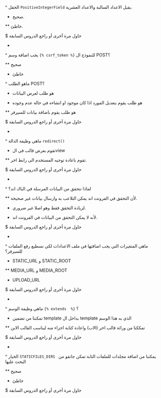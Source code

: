 ^ الحقل `PositiveIntegerField` يقبل الاعداد السالبة والاعداد العشرية.

* صحيح.

** خاطئ.

$ حاول مرة أخرى أو راجع الدروس السابقة

-

^ يجب اضافة وسم `{% csrf_token %}` للنموذج ال POST؟

** صحيح

* خاطئ

^ ماهو الطلب POST؟

* هو طلب لعرض البيانات

* هو طلب يقوم بتعديل المورد اذا كان موجود او انشاءه في حالة عدم وجوده

** هو طلب يقوم باضافة بيانات للسيرفر

$ حاول مرة أخرى أو راجع الدروس السابقة

-

^ ماهي وظيفة الدالة `redirect()`

* تقوم بعرض قالب في الview

** تقوم باعادة توجيه المستخدم الى رابط اخر.

$ حاول مرة أخرى أو راجع الدروس السابقة

-

^ لماذا نتحقق من البيانات المرسلة في الباك اند؟

** لأن التحقق في الفرونت اند يمكن التلاعب به وارسال بيانات غير صحيحة.

* لزيادة التحقق فقط وهو اصلا غير ضروري.

* لأنه لا يمكن التحقق من البيانات في الفرونت اند.

$ حاول مرة أخرى أو راجع الدروس السابقة

-

^ ماهي المتغيرات التي يجب اضافتها في ملف الاعدادات لكي نسطيع رفع الملفات للسيرفر؟

* STATIC_URL و STATIC_ROOT

** MEDIA_URL و MEDIA_ROOT

* UPLOAD_URL

$ حاول مرة أخرى أو راجع الدروس السابقة

-

^ ماهي وظيفة الوسم `{% extends  %}` ؟

* تمكننا من تضمين template بداخل ال template الذي به هذا الوسم

** تمككنا من وراثة قالب اخر (الاب) واعادة كتابة اجزاء منه ليناسب القالب الابن

$ حاول مرة أخرى أو راجع الدروس السابقة

-

^ الخيار `STATICFILES_DIRS ` يمكننا من اضافة مجلدات للملفات الثابة تمكن جانقو من البحث عليها

** صحيح

* خاطئ

$ حاول مرة أخرى أو راجع الدروس السابقة
